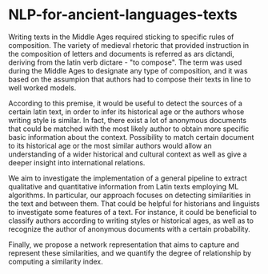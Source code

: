 # NLP-for-ancient-languages-texts

 Writing texts in the Middle Ages required sticking to specific rules of composition. The variety of medieval rhetoric that provided instruction in the composition of letters and documents is referred as ars dictandi, deriving from the latin verb dictare - "to compose". The term was used during the Middle Ages to designate any type of composition, and it was based on the assumpion that authors had to compose their texts in line to well worked models.

According to this premise, it would be useful to detect the sources of a certain latin text, in order to infer its historical age or the authors whose writing style is similar. In fact, there exist a lot of anonymous documents that could be matched with the most likely author to obtain more specific basic information about the context. Possibility to match certain document to its historical age or the most similar authors would allow an understanding of a wider historical and cultural context as well as give a deeper insight into international relations.

We aim to investigate the implementation of a general pipeline to extract qualitative and quantitative information 
from Latin texts employing ML algorithms. In particular, our approach focuses on detecting similarities in the text and between them. That could be helpful for 
historians and linguists to investigate some features of a text. For instance, it could be beneficial to classify authors according to writing styles or historical ages, as well as to recognize the author of anonymous documents with a certain probability. 

Finally, we propose a network representation that aims to capture and represent these similarities, and we quantify the degree of relationship by computing a similarity index.
